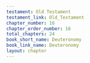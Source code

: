 ```yaml
---
testament: Old Testament
testament_link: Old_Testament
chapter_number: 16
chapter_order_number: 16
total_chapters: 24
book_short_name: Deuteronomy
book_link_name: Deuteronomy
layout: chapter
---
```

